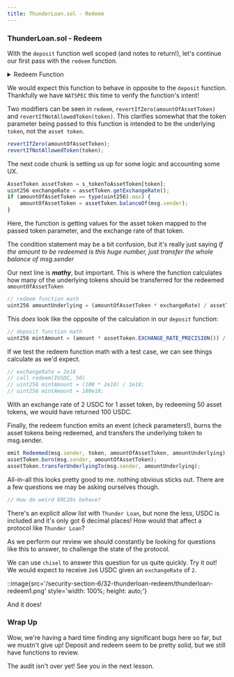 ```yaml
---
title: ThunderLoan.sol - Redeem
---
```


### ThunderLoan.sol - Redeem

With the `deposit` function well scoped (and notes to return!), let's continue our first pass with the `redeem` function.

<details>
<summary>Redeem Function</summary>

```js
/// @notice Withdraws the underlying token from the asset token
/// @param token The token they want to withdraw from
/// @param amountOfAssetToken The amount of the underlying they want to withdraw
function redeem(
    IERC20 token,
    uint256 amountOfAssetToken
)
    external
    revertIfZero(amountOfAssetToken)
    revertIfNotAllowedToken(token)
{
    AssetToken assetToken = s_tokenToAssetToken[token];
    uint256 exchangeRate = assetToken.getExchangeRate();
    if (amountOfAssetToken == type(uint256).max) {
        amountOfAssetToken = assetToken.balanceOf(msg.sender);
    }
    uint256 amountUnderlying = (amountOfAssetToken * exchangeRate) / assetToken.EXCHANGE_RATE_PRECISION();
    emit Redeemed(msg.sender, token, amountOfAssetToken, amountUnderlying);
    assetToken.burn(msg.sender, amountOfAssetToken);
    assetToken.transferUnderlyingTo(msg.sender, amountUnderlying);
}
```

</details>


We would expect this function to behave in opposite to the `deposit` function. Thankfully we have `NATSPEC` this time to verify the function's intent!

Two modifiers can be seen in `redeem`, `revertIfZero(amountOfAssetToken)` and `revertIfNotAllowedToken(token)`. This clarifies somewhat that the token parameter being passed to this function is intended to be the underlying `token`, not the `asset token`.

```js
revertIfZero(amountOfAssetToken);
revertIfNotAllowedToken(token);
```

The next code chunk is setting us up for some logic and accounting some UX.

```js
AssetToken assetToken = s_tokenToAssetToken[token];
uint256 exchangeRate = assetToken.getExchangeRate();
if (amountOfAssetToken == type(uint256).max) {
    amountOfAssetToken = assetToken.balanceOf(msg.sender);
}
```

Here, the function is getting values for the asset token mapped to the passed token parameter, and the exchange rate of that token.

The condition statement may be a bit confusion, but it's really just saying _If the amount to be redeemed is this huge number, just transfer the whole balance of msg.sender_

Our next line is **_mathy_**, but important. This is where the function calculates how many of the underlying tokens should be transferred for the redeemed `amountOfAssetToken`

```js
// redeem function math
uint256 amountUnderlying = (amountOfAssetToken * exchangeRate) / assetToken.EXCHANGE_RATE_PRECISION();
```

This _does_ look like the opposite of the calculation in our `deposit` function:

```js
// deposit function math
uint256 mintAmount = (amount * assetToken.EXCHANGE_RATE_PRECISION()) / exchangeRate;
```

If we test the redeem function math with a test case, we can see things calculate as we'd expect.

```js
// exchangeRate = 2e18
// call redeem(IUSDC, 50)
// uint256 mintAmount = (100 * 2e18) / 1e18;
// uint256 mintAmount = 100e18;
```

With an exchange rate of 2 USDC for 1 asset token, by redeeming 50 asset tokens, we would have returned 100 USDC.

Finally, the redeem function emits an event (check parameters!), burns the asset tokens being redeemed, and transfers the underlying token to msg.sender.

```js
emit Redeemed(msg.sender, token, amountOfAssetToken, amountUnderlying);
assetToken.burn(msg.sender, amountOfAssetToken);
assetToken.transferUnderlyingTo(msg.sender, amountUnderlying);
```

All-in-all this looks pretty good to me. nothing obvious sticks out. There are a few questions we may be asking ourselves though.

```js
// How do weird ERC20s behave?
```

There's an explicit allow list with `Thunder Loan`, but none the less, USDC is included and it's only got 6 decimal places! How would that affect a protocol like `Thunder Loan`?

As we perform our review we should constantly be looking for questions like this to answer, to challenge the state of the protocol.

We can use `chisel` to answer this question for us quite quickly. Try it out! We would expect to receive `2e6` USDC given an `exchangeRate` of `2`.

::image{src='/security-section-6/32-thunderloan-redeem/thunderloan-redeem1.png' style='width: 100%; height: auto;'}

And it does!

### Wrap Up

Wow, we're having a hard time finding any significant bugs here so far, but we mustn't give up! Deposit and redeem seem to be pretty solid, but we still have functions to review.

The audit isn't over yet! See you in the next lesson.
